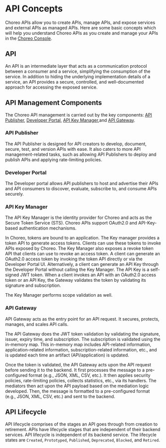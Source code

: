 # API Concepts
Choreo APIs allow you to create APIs, manage APIs, and expose services and external APIs as managed APIs. Here are some basic concepts which will help you understand Choreo APIs as you create and manage your APIs in the [Choreo Console]({{choreo_console}}).
 
## API
An API is an intermediate layer that acts as a communication protocol between a consumer and a service, simplifying the consumption of the service. In addition to hiding the underlying implementation details of a service, an API provides a secure, controlled, and well-documented approach for accessing the exposed service.

## API Management Components
The Choreo API management is carried out by the key components: [API Publisher](#api-publisher), [Developer Portal](#developer-portal), [API Key Manager](#api-key-manager),and [API Gateway](#api-gateway).  

### API Publisher 
The API Publisher is designed for API creators to develop, document, secure, test, and version APIs with ease. It also caters to more API management-related tasks, such as allowing API Publishers to deploy and publish APIs and applying rate-limiting policies.

### Developer Portal
The Developer portal allows API publishers to host and advertise their APIs and API consumers to discover, evaluate, subscribe to, and consume APIs securely.

### API Key Manager
The API Key Manager is the identity provider for Choreo and acts as the Secure Token Service (STS). Choreo APIs support OAuth2.0 and API-Key-based authentication mechanisms.

In Choreo, tokens are bound to an application. The Key manager provides a token API to generate access tokens. Clients can use these tokens to invoke APIs exposed by Choreo. The Key Manager also exposes a revoke token API that clients can use to revoke an access token. A client can generate an OAuth2.0 access token by invoking the token API directly or via the Developer Portal UI. Alternatively, a client can generate an API Key through the Developer Portal without calling the Key Manager. The API Key is a self-signed JWT token. When a client invokes an API with an OAuth2.0 access token or an API Key, the Gateway validates the token by validating its signature and subscription.

The Key Manager performs scope validation as well.

### API Gateway
API Gateway acts as the entry point for an API request. It secures, protects, manages, and scales API calls. 

The API Gateway does the JWT token validation by validating the signature, issuer, expiry time, and subscription. The subscription is validated using the in-memory map. This in-memory map includes API-related information, application-related information, subscription-related information, etc., and is updated each time an artifact (API/application) is updated.

Once the token is validated, the API Gateway acts upon the API request before sending it to the backend. It first processes the message to a pre-configured format (e.g., JSON, XML, CSV, etc.). It then applies security policies, rate-limiting policies, collects statistics, etc., via its handlers. The mediators then act upon the API payload based on the mediation logic developed. Then, the message is formatted to a pre-configured format (e.g., JSON, XML, CSV, etc.) and sent to the backend. 

## API Lifecycle
API lifecycle comprises of the stages an API goes through from creation to retirement. APIs have lifecycle stages that are independent of their backend services. API lifecycle is independent of its backend service. The lifecycle states are `Created`, `Prototyped`, `Published`, `Deprecated`, `Blocked`, and `Retired`.

